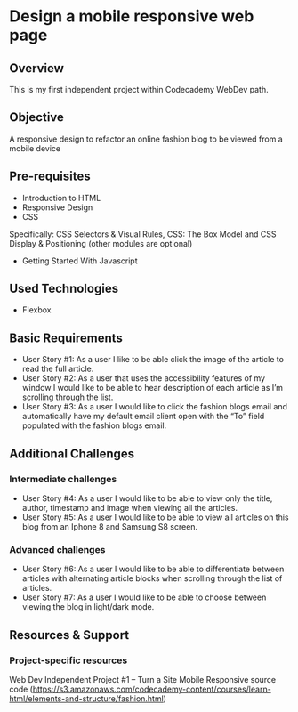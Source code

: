 # Design a mobile responsive web page

## Overview
This is my first independent project within Codecademy WebDev path.

## Objective
A responsive design to refactor an online fashion blog to be viewed from a mobile device

## Pre-requisites

* Introduction to HTML
* Responsive Design
* CSS

Specifically: CSS Selectors & Visual Rules, CSS: The Box Model and CSS Display & Positioning (other modules are optional)

* Getting Started With Javascript

## Used Technologies

* Flexbox

## Basic Requirements
* User Story #1: As a user I like to be able click the image of the article to read the full article.
* User Story #2: As a user that uses the accessibility features of my window I would like to be able to hear description of each article as I’m scrolling through the list.
* User Story #3: As a user I would like to click the fashion blogs email and automatically have my default email client open with the “To” field populated with the fashion blogs email.

## Additional Challenges

### Intermediate challenges
* User Story #4: As a user I would like to be able to view only the title, author, timestamp and image when viewing all the articles.
* User Story #5: As a user I would like to be able to view all articles on this blog from an Iphone 8 and Samsung S8 screen.
    
### Advanced challenges
* User Story #6: As a user I would like to be able to differentiate between articles with alternating article blocks when scrolling through the list of articles.
* User Story #7: As a user I would like to be able to choose between viewing the blog in light/dark mode.

## Resources & Support

### Project-specific resources

Web Dev Independent Project #1 – Turn a Site Mobile Responsive source code (https://s3.amazonaws.com/codecademy-content/courses/learn-html/elements-and-structure/fashion.html)

